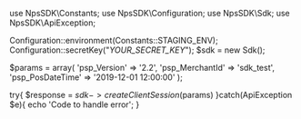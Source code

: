 use NpsSDK\Constants;
use NpsSDK\Configuration;
use NpsSDK\Sdk;
use NpsSDK\ApiException;

Configuration::environment(Constants::STAGING_ENV);
Configuration::secretKey("_YOUR_SECRET_KEY_");
$sdk = new Sdk();

$params = array(
    'psp_Version' => '2.2',
    'psp_MerchantId' => 'sdk_test',
    'psp_PosDateTime' => '2019-12-01 12:00:00'
);

try{ 
    $response = $sdk->createClientSession($params) 
}catch(ApiException $e){ 
    echo 'Code to handle error'; 
} 

